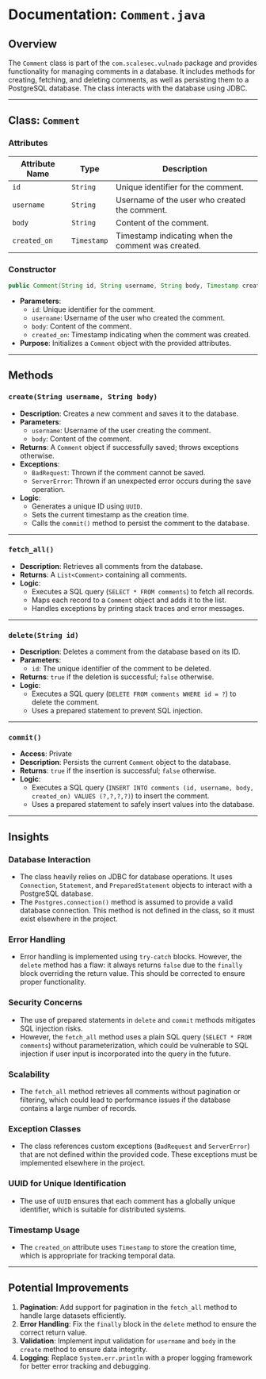 # Documentation: `Comment.java`

## Overview
The `Comment` class is part of the `com.scalesec.vulnado` package and provides functionality for managing comments in a database. It includes methods for creating, fetching, and deleting comments, as well as persisting them to a PostgreSQL database. The class interacts with the database using JDBC.

---

## Class: `Comment`

### Attributes
| Attribute Name | Type       | Description                                      |
|----------------|------------|--------------------------------------------------|
| `id`           | `String`   | Unique identifier for the comment.              |
| `username`     | `String`   | Username of the user who created the comment.   |
| `body`         | `String`   | Content of the comment.                         |
| `created_on`   | `Timestamp`| Timestamp indicating when the comment was created. |

### Constructor
```java
public Comment(String id, String username, String body, Timestamp created_on)
```
- **Parameters**:
  - `id`: Unique identifier for the comment.
  - `username`: Username of the user who created the comment.
  - `body`: Content of the comment.
  - `created_on`: Timestamp indicating when the comment was created.
- **Purpose**: Initializes a `Comment` object with the provided attributes.

---

## Methods

### `create(String username, String body)`
- **Description**: Creates a new comment and saves it to the database.
- **Parameters**:
  - `username`: Username of the user creating the comment.
  - `body`: Content of the comment.
- **Returns**: A `Comment` object if successfully saved; throws exceptions otherwise.
- **Exceptions**:
  - `BadRequest`: Thrown if the comment cannot be saved.
  - `ServerError`: Thrown if an unexpected error occurs during the save operation.
- **Logic**:
  - Generates a unique ID using `UUID`.
  - Sets the current timestamp as the creation time.
  - Calls the `commit()` method to persist the comment to the database.

---

### `fetch_all()`
- **Description**: Retrieves all comments from the database.
- **Returns**: A `List<Comment>` containing all comments.
- **Logic**:
  - Executes a SQL query (`SELECT * FROM comments`) to fetch all records.
  - Maps each record to a `Comment` object and adds it to the list.
  - Handles exceptions by printing stack traces and error messages.

---

### `delete(String id)`
- **Description**: Deletes a comment from the database based on its ID.
- **Parameters**:
  - `id`: The unique identifier of the comment to be deleted.
- **Returns**: `true` if the deletion is successful; `false` otherwise.
- **Logic**:
  - Executes a SQL query (`DELETE FROM comments WHERE id = ?`) to delete the comment.
  - Uses a prepared statement to prevent SQL injection.

---

### `commit()`
- **Access**: Private
- **Description**: Persists the current `Comment` object to the database.
- **Returns**: `true` if the insertion is successful; `false` otherwise.
- **Logic**:
  - Executes a SQL query (`INSERT INTO comments (id, username, body, created_on) VALUES (?,?,?,?)`) to insert the comment.
  - Uses a prepared statement to safely insert values into the database.

---

## Insights

### Database Interaction
- The class heavily relies on JDBC for database operations. It uses `Connection`, `Statement`, and `PreparedStatement` objects to interact with a PostgreSQL database.
- The `Postgres.connection()` method is assumed to provide a valid database connection. This method is not defined in the class, so it must exist elsewhere in the project.

### Error Handling
- Error handling is implemented using `try-catch` blocks. However, the `delete` method has a flaw: it always returns `false` due to the `finally` block overriding the return value. This should be corrected to ensure proper functionality.

### Security Concerns
- The use of prepared statements in `delete` and `commit` methods mitigates SQL injection risks.
- However, the `fetch_all` method uses a plain SQL query (`SELECT * FROM comments`) without parameterization, which could be vulnerable to SQL injection if user input is incorporated into the query in the future.

### Scalability
- The `fetch_all` method retrieves all comments without pagination or filtering, which could lead to performance issues if the database contains a large number of records.

### Exception Classes
- The class references custom exceptions (`BadRequest` and `ServerError`) that are not defined within the provided code. These exceptions must be implemented elsewhere in the project.

### UUID for Unique Identification
- The use of `UUID` ensures that each comment has a globally unique identifier, which is suitable for distributed systems.

### Timestamp Usage
- The `created_on` attribute uses `Timestamp` to store the creation time, which is appropriate for tracking temporal data.

---

## Potential Improvements
1. **Pagination**: Add support for pagination in the `fetch_all` method to handle large datasets efficiently.
2. **Error Handling**: Fix the `finally` block in the `delete` method to ensure the correct return value.
3. **Validation**: Implement input validation for `username` and `body` in the `create` method to ensure data integrity.
4. **Logging**: Replace `System.err.println` with a proper logging framework for better error tracking and debugging.
